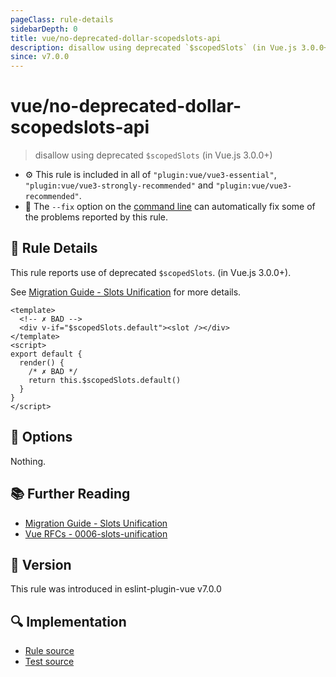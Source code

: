 ```yaml
---
pageClass: rule-details
sidebarDepth: 0
title: vue/no-deprecated-dollar-scopedslots-api
description: disallow using deprecated `$scopedSlots` (in Vue.js 3.0.0+)
since: v7.0.0
---
```

# vue/no-deprecated-dollar-scopedslots-api

> disallow using deprecated `$scopedSlots` (in Vue.js 3.0.0+)

- :gear: This rule is included in all of `"plugin:vue/vue3-essential"`, `"plugin:vue/vue3-strongly-recommended"` and `"plugin:vue/vue3-recommended"`.
- :wrench: The `--fix` option on the [command line](https://eslint.org/docs/user-guide/command-line-interface#fixing-problems) can automatically fix some of the problems reported by this rule.

## :book: Rule Details

This rule reports use of deprecated `$scopedSlots`. (in Vue.js 3.0.0+).

See [Migration Guide - Slots Unification](https://v3.vuejs.org/guide/migration/slots-unification.html) for more details.

<eslint-code-block fix :rules="{'vue/no-deprecated-dollar-scopedslots-api': ['error']}">

```vue
<template>
  <!-- ✗ BAD -->
  <div v-if="$scopedSlots.default"><slot /></div>
</template>
<script>
export default {
  render() {
    /* ✗ BAD */
    return this.$scopedSlots.default()
  }
}
</script>
```

</eslint-code-block>

## :wrench: Options

Nothing.

## :books: Further Reading

- [Migration Guide - Slots Unification](https://v3.vuejs.org/guide/migration/slots-unification.html)
- [Vue RFCs - 0006-slots-unification](https://github.com/vuejs/rfcs/blob/master/active-rfcs/0006-slots-unification.md)

## :rocket: Version

This rule was introduced in eslint-plugin-vue v7.0.0

## :mag: Implementation

- [Rule source](https://github.com/vuejs/eslint-plugin-vue/blob/master/lib/rules/no-deprecated-dollar-scopedslots-api.js)
- [Test source](https://github.com/vuejs/eslint-plugin-vue/blob/master/tests/lib/rules/no-deprecated-dollar-scopedslots-api.js)

